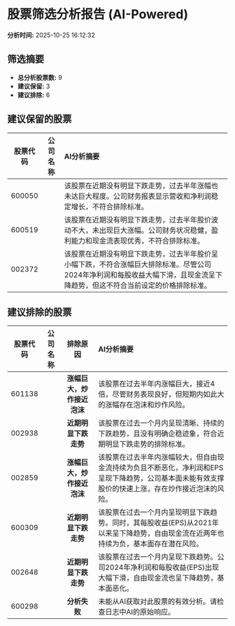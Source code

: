 # 股票筛选分析报告 (AI-Powered)

**分析时间:** 2025-10-25 16:12:32

## 筛选摘要

- **总分析股票数:** 9
- **建议保留:** 3
- **建议排除:** 6

## 建议保留的股票

| 股票代码 | 公司名称 | AI分析摘要 |
|:---:|:---:|:---|
| 600050 |  | 该股票在近期没有明显下跌走势，过去半年涨幅也未达巨大程度。公司财务报表显示营收和净利润稳定增长，不符合排除标准。 |
| 600519 |  | 该股票在近期没有明显下跌走势，过去半年股价波动不大，未出现巨大涨幅。公司财务状况稳健，盈利能力和现金流表现优秀，不符合排除标准。 |
| 002372 |  | 该股票在近期没有明显下跌走势，过去半年股价呈小幅下跌，不符合涨幅巨大排除标准。尽管公司2024年净利润和每股收益大幅下滑，且现金流呈下降趋势，但这不符合当前设定的价格排除标准。 |

## 建议排除的股票

| 股票代码 | 公司名称 | 排除原因 | AI分析摘要 |
|:---:|:---:|:---:|:---|
| 601138 |  | **涨幅巨大，炒作接近泡沫** | 该股票在过去半年内涨幅巨大，接近4倍，尽管财务表现良好，但短期内如此大的涨幅存在泡沫和炒作风险。 |
| 002938 |  | **近期明显下跌走势** | 该股票在过去一个月内呈现清晰、持续的下跌趋势，且没有明确企稳迹象，符合近期明显下跌走势的排除标准。 |
| 002859 |  | **涨幅巨大，炒作接近泡沫** | 该股票在过去半年内涨幅较大，但自由现金流持续为负且不断恶化，净利润和EPS呈现下降趋势，公司基本面未能有效支撑股价的快速上涨，存在炒作接近泡沫的风险。 |
| 600309 |  | **近期明显下跌走势** | 该股票在过去一个月内呈现明显下跌趋势。同时，其每股收益(EPS)从2021年以来呈下降趋势，自由现金流在近两年也持续为负，基本面存在潜在风险。 |
| 002648 |  | **近期明显下跌走势** | 该股票在过去一个月内呈现下跌趋势。公司2024年净利润和每股收益(EPS)出现大幅下滑，自由现金流也呈下降趋势，基本面恶化。 |
| 600298 |  | **分析失败** | 未能从AI获取对此股票的有效分析。请检查日志中AI的原始响应。 |
